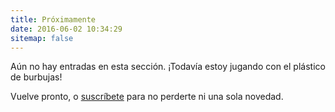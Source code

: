 ```yaml
---
title: Próximamente
date: 2016-06-02 10:34:29
sitemap: false
---
```

Aún no hay entradas en esta sección. ¡Todavía estoy jugando con el plástico de burbujas!

Vuelve pronto, o [suscríbete][a31fb0e8] para no perderte ni una sola novedad.

  [a31fb0e8]: http://eepurl.com/b18WXj "Resúmenes semanales"
